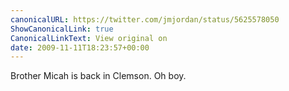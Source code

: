 ```yaml
---
canonicalURL: https://twitter.com/jmjordan/status/5625578050
ShowCanonicalLink: true
CanonicalLinkText: View original on
date: 2009-11-11T18:23:57+00:00
---
```

Brother Micah is back in Clemson. Oh boy.
